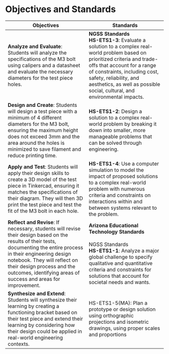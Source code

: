 # Objectives and Standards


| Objectives                                                   | Standards                                                    |
| ------------------------------------------------------------ | ------------------------------------------------------------ |
| **Analyze and Evaluate**: Students will analyze the specifications of the M3 bolt using calipers and a datasheet and evaluate the necessary diameters for the test piece holes. | **NGSS Standards**<br />**HS-ETS1-3**: Evaluate a solution to a complex real-world problem based on prioritized criteria and trade-offs that account for a range of constraints, including cost, safety, reliability, and aesthetics, as well as possible social, cultural, and environmental impacts. |
| **Design and Create**: Students will design a test piece with a minimum of 4 different diameters for the M3 bolt, ensuring the maximum height does not exceed 3mm and the area around the holes is minimized to save filament and reduce printing time. | **HS-ETS1-2**: Design a solution to a complex real-world problem by breaking it down into smaller, more manageable problems that can be solved through engineering. |
| **Apply and Test**: Students will apply their design skills to create a 3D model of the test piece in Tinkercad, ensuring it matches the specifications of their diagram. They will then 3D print the test piece and test the fit of the M3 bolt in each hole. | **HS-ETS1-4**: Use a computer simulation to model the impact of proposed solutions to a complex real-world problem with numerous criteria and constraints on interactions within and between systems relevant to the problem. |
| **Reflect and Revise**: If necessary, students will revise their design based on the results of their tests, documenting the entire process in their engineering design notebook. They will reflect on their design process and the outcomes, identifying areas of success and areas for improvement. | **Arizona Educational Technology Standards**<br /><br />NGSS Standards<br />**HS-ETS1-1**: Analyze a major global challenge to specify qualitative and quantitative criteria and constraints for solutions that account for societal needs and wants. |
| **Synthesize and Extend**: Students will synthesize their learning by creating a functioning bracket based on their test piece and extend their learning by considering how their design could be applied in real-world engineering contexts. | HS-ETS1-5(MA): Plan a prototype or design solution using orthographic projections and isometric drawings, using proper scales and proportions |